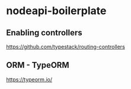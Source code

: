 # nodeapi-boilerplate

## Enabling controllers
https://github.com/typestack/routing-controllers

## ORM - TypeORM
https://typeorm.io/